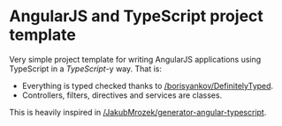 AngularJS and TypeScript project template
=========================================

Very simple project template for writing AngularJS applications using TypeScript in a *TypeScript*-y way. That is:
- Everything is typed checked thanks to [/borisyankov/DefinitelyTyped](https://github.com/borisyankov/DefinitelyTyped).
- Controllers, filters, directives and services are classes.

This is heavily inspired in [/JakubMrozek/generator-angular-typescript](https://github.com/JakubMrozek/generator-angular-typescript).
